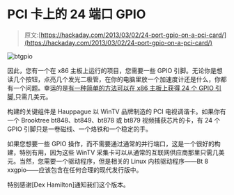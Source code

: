 # PCI 卡上的 24 端口 GPIO

> 原文:[https://hackaday.com/2013/03/02/24-port-gpio-on-a-pci-card/](https://hackaday.com/2013/03/02/24-port-gpio-on-a-pci-card/)

![btgpio](../Images/75019f26f2692d266ac52ca68f569dde.png)

因此，您有一个在 x86 主板上运行的项目，您需要一些 GPIO 引脚。无论你是想读几个按钮，点亮几个发光二极管，在你的电脑里放一个加速度计还是什么，你都有一个问题。幸运的是[有一种简单的方法可以在 x86 主板上获得 24 个 GPIO 引脚](http://bues.ch/cms/unmaintained/btgpio.html#how_to_physically_access_the_gpio_pins),只需几美元。

构建的关键组件是 Hauppague 以 WinTV 品牌制造的 PCI 电视调谐卡。如果你有一个 Brooktree bt848、bt849、bt878 或 bt879 视频捕获芯片的卡，有 24 个 GPIO 引脚只是一卷磁线、一个烙铁和一个稳定的手。

如果您想要一些 GPIO 操作，而不需要通过通常的并行端口，这是一个很好的构建，特别有用，因为这些 WinTV 采集卡可以从通常的互联网供应商那里只需几美元。当然，您需要一个驱动程序，但是相关的 Linux 内核驱动程序——Bt 8 xxgpio——应该包含在任何合理的现代发行版中。

特别感谢[Dex Hamilton]通知我们这个版本。